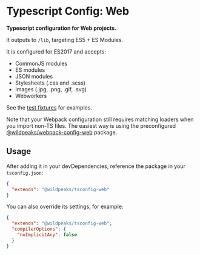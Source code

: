 # Typescript Config: Web

**Typescript configuration for Web projects.**


It outputs to `/lib`, targeting ES5 + ES Modules.

It is configured for ES2017 and accepts:
 - CommonJS modules
 - ES modules
 - JSON modules
 - Stylesheets (.css and .scss)
 - Images (.jpg, .png, .gif, .svg)
 - Webworkers

See the [test fixtures](https://github.com/wildpeaks/packages-typescript-config/tree/master/test/web) for examples.

Note that your Webpack configuration still requires matching loaders when you import non-TS files.
The easiest way is using the preconfigured [@wildpeaks/webpack-config-web](https://www.npmjs.com/package/@wildpeaks/webpack-config-web) package.


## Usage

After adding it in your devDependencies, reference the package in your `tsconfig.json`:
````json
{
  "extends": "@wildpeaks/tsconfig-web"
}
````

You can also override its settings, for example:
````json
{
  "extends": "@wildpeaks/tsconfig-web",
  "compilerOptions": {
    "noImplicitAny": false
  }
}
````
